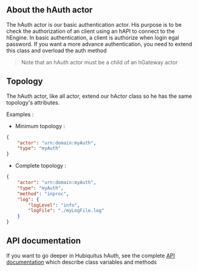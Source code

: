 ## About the hAuth actor

The hAuth actor is our basic authentication actor.
His purpose is to be check the authorization of an client using an hAPI to connect to the hEngine.
In basic authentication, a client is authorize when login egal password.
If you want a more advance authentication, you need to extend this class and overload the auth method

> Note that an hAuth actor must be a child of an hGateway actor

## Topology

The hAuth actor, like all actor, extend our hActor class so he has the same topology's attributes.

Examples :

* Minimum topology :

```json
{
    "actor": "urn:domain:myAuth",
    "type": "myAuth"
}
```
* Complete topology :

```json
{
    "actor": "urn:domain:myAuth",
    "type": "myAuth",
    "method": "inproc",
    "log": {
        "logLevel": "info",
        "logFile": "./myLogFile.log"
    }
}
```

## API documentation

If you want to go deeper in Hubiquitus hAuth, see the complete [API documentation](http://coffeedoc.info/github/hubiquitus/hubiquitus/master/) which describe class variables and methods

